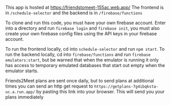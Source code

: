 This app is hosted at https://friendstomeet-155ac.web.app/
The frontend is in `/schedule-selector` and the backend is in `/firebase/functions`

To clone and run this code, you must have your own firebase account. 
Enter into a directory and run `firebase login` and  `firebase init`, you must also create your own firebase config files using the API keys in your firebase account. 

To run the frontend locally, cd into `schedule-selector` and run `npm start`.
To run the backend locally, cd into `firebase/functions` and run `firebase emulators:start`, but be warned that when the emulator is running it only has access to temporary emulated databases that start out empty when the emulator starts. 

Friends2Meet plans are sent once daily, but to send plans at additional times you can send an http get request to `https://getplans-7g4ibqksta-uc.a.run.app/` by pasting this link into your browser. This will send you your plans immediately
